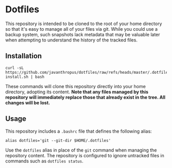 # Dotfiles

This repository is intended to be cloned to the root of your home directory so
that it's easy to manage all of your files via git. While you could use a backup
system, such snapshots lack metadata that may be valuable later when attempting
to understand the history of the tracked files.

## Installation

```
curl -sL https://github.com/javanthropus/dotfiles/raw/refs/heads/master/.dotfiles-install.sh | bash
```

These commands will clone this repository directly into your home directory,
adopting its content. **Note that any files managed by this repository will
immediately replace those that already exist in the tree. All changes will be
lost.**

## Usage

This repository includes a `.bashrc` file that defines the following alias:

```
alias dotfiles='git --git-dir $HOME/.dotfiles'
```

Use the `dotfiles` alias in place of the `git` command when managing the
repository content. The repository is configured to ignore untracked files in
commands such as `dotfiles status`.
